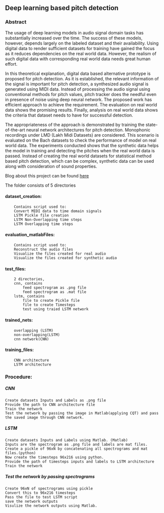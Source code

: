## Deep learning based pitch detection
### Abstract
The usage of deep learning models in audio signal domain tasks has substantially increased over the time. The success of these models, however, depends largely on the labeled dataset and their availability. Using digital data to render sufficient datasets for training have gained the focus as it reduces dependencies on the real world data. However, the realism of such digital data with corresponding real world data needs great human effort.

In this theoretical explanation, digital data based alternative prototype is proposed for pitch detection. As it is established, the relevant information of the signal is important for pitch detection, a synthesized audio signal is generated using MIDI data. Instead of processing the audio signal using conventional methods for pitch values, pitch tracker does the needful even in presence of noise using deep neural network. The proposed work has efficient approach to achieve the requirement. The evaluation on real world data shows the promising results. Finally, analysis on real world data shows the criteria that dataset needs to have for successful detection.

The appropriateness of the approach is demonstrated by training the state-of-the-art neural network architectures for pitch detection. Monophonic recordings under LMD (Lakh Midi Datasets) are considered. This scenario is evaluated on the Bach datasets to check the performance of model on real world data. The experiments conducted shows that the synthetic data helps the model in training and detecting the pitches when the real world data is passed. Instead of creating the real world datasets for statistical method based pitch detection, which can be complex, synthetic data can be used along with consideration of sound properties.

Blog about this project can be found [here](https://medium.com/@praveenkrishna/deep-learning-based-pitch-detection-cnn-lstm-3a2c5477c4e6)


The folder consists of 5 directories

#### dataset_creation:  
		Contains script used to:
		Convert MIDI data to time domain signals 
		LSTM Pickle file creation
		LSTM Non-Overlapping time steps
		LSTM Overlapping time steps
		
#### evaluation_matlabFiles: 
		Contains script used to:
		Reconstruct the audio files
		Visualize the files created for real audio
		Visualize the files created for synthetic audio
		
#### test_files:
		2 directories,
		cnn, contains
			feed spectrogram as .png file
			feed spectrogram as .mat file 
		lstm, contains
			file to create Pickle file
			file to create Timesteps 
			test using traied LSTM network
	
#### trained_nets:
		overlapping (LSTM)
		non-overlapping(LSTM)
		cnn network(CNN)
		
#### training_files:
		CNN architecture
		LSTM architecture
		
		
### Procedure:

##### CNN
	Create datasets Inputs and Labels as .png file
	Provide the path to CNN architecture file
	Train the network
	Test the network by passing the image in Matlab(applying CQT) and pass the saved image through CNN network.


##### LSTM
	Create datasets Inputs and Labels using Matlab. (Matlab)
	Inputs are the spectrogram as .png file and labels are mat files.
	Create a pickle of 96xN by concatenating all spectrograms and mat files.(python)
	Now create the timesteps 96x216 using python.
	Provide the path of timesteps inputs and labels to LSTM architecture
	Train the network

##### Test the network by passing spectrograms 
	Create 96xN of spectrograms using pickle
	Convert this to 96x216 timesteps
	Pass the file to test LSTM script
	save the network outputs
	Visulize the network outputs using Matlab.
	
	
	
	





